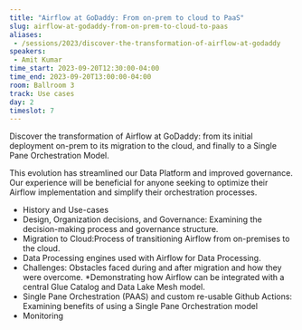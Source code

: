 ```yaml
---
title: "Airflow at GoDaddy: From on-prem to cloud to PaaS"
slug: airflow-at-godaddy-from-on-prem-to-cloud-to-paas
aliases:
 - /sessions/2023/discover-the-transformation-of-airflow-at-godaddy
speakers:
 - Amit Kumar
time_start: 2023-09-20T12:30:00-04:00
time_end: 2023-09-20T13:00:00-04:00
room: Ballroom 3
track: Use cases
day: 2
timeslot: 7
---
```


Discover the transformation of Airflow at GoDaddy: from its initial deployment on-prem to its migration to the cloud, and finally to a Single Pane Orchestration Model.
 
This evolution has streamlined our Data Platform and improved governance. Our experience will be beneficial for anyone seeking to optimize their Airflow implementation and simplify their orchestration processes. 
 
 * History and Use-cases 
 * Design, Organization decisions, and Governance: Examining the decision-making process and governance structure. 
 * Migration to Cloud:Process of transitioning Airflow from on-premises to the cloud. 
 * Data Processing engines used with Airflow for Data Processing. 
 * Challenges: Obstacles faced during and after migration and how they were overcome. 
 *Demonstrating how Airflow can be integrated with a central Glue Catalog and Data Lake Mesh model. 
 * Single Pane Orchestration (PAAS) and custom re-usable Github Actions: Examining benefits of using a Single Pane Orchestration model 
 * Monitoring